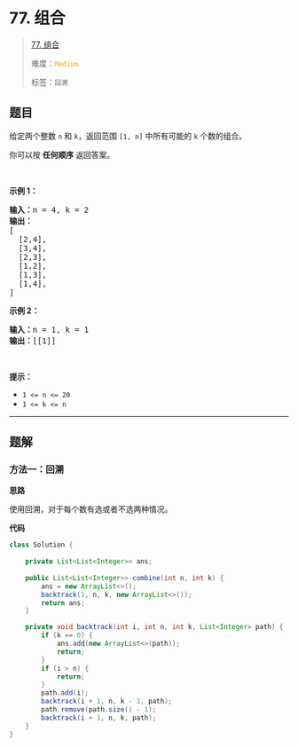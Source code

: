 # 77. 组合

> [77. 组合](https://leetcode.cn/problems/combinations/)
>
> 难度：<font color=orange>`Medium`</font>
>
> 标签：`回溯`

## 题目

<p>给定两个整数 <code>n</code> 和 <code>k</code>，返回范围 <code>[1, n]</code> 中所有可能的 <code>k</code> 个数的组合。</p>

<p>你可以按 <strong>任何顺序</strong> 返回答案。</p>

<p> </p>

<p><strong>示例 1：</strong></p>

<pre>
<strong>输入：</strong>n = 4, k = 2
<strong>输出：</strong>
[
  [2,4],
  [3,4],
  [2,3],
  [1,2],
  [1,3],
  [1,4],
]</pre>

<p><strong>示例 2：</strong></p>

<pre>
<strong>输入：</strong>n = 1, k = 1
<strong>输出：</strong>[[1]]</pre>

<p> </p>

<p><strong>提示：</strong></p>

<ul>
	<li><code>1 <= n <= 20</code></li>
	<li><code>1 <= k <= n</code></li>
</ul>


--------------------

## 题解

### 方法一：回溯

**思路**

使用回溯，对于每个数有选或者不选两种情况。

**代码**

```java
class Solution {
    
    private List<List<Integer>> ans;
    
    public List<List<Integer>> combine(int n, int k) {
        ans = new ArrayList<>();
        backtrack(1, n, k, new ArrayList<>());
        return ans;
    }

    private void backtrack(int i, int n, int k, List<Integer> path) {
        if (k == 0) {
            ans.add(new ArrayList<>(path));
            return;
        }
        if (i > n) {
            return;
        }
        path.add(i);
        backtrack(i + 1, n, k - 1, path);
        path.remove(path.size() - 1);
        backtrack(i + 1, n, k, path);
    }
}
```
